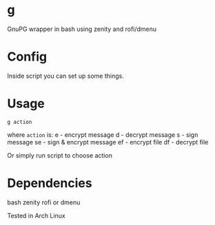 # g
GnuPG wrapper in bash using zenity and rofi/dmenu

# Config
Inside script you can set up some things.

# Usage
`g action`

where `action` is:
e - encrypt message
d - decrypt message
s - sign message
se - sign & encrypt message
ef - encrypt file
df - decrypt file

Or simply run script to choose action

# Dependencies
bash
zenity
rofi or dmenu

Tested in Arch Linux
